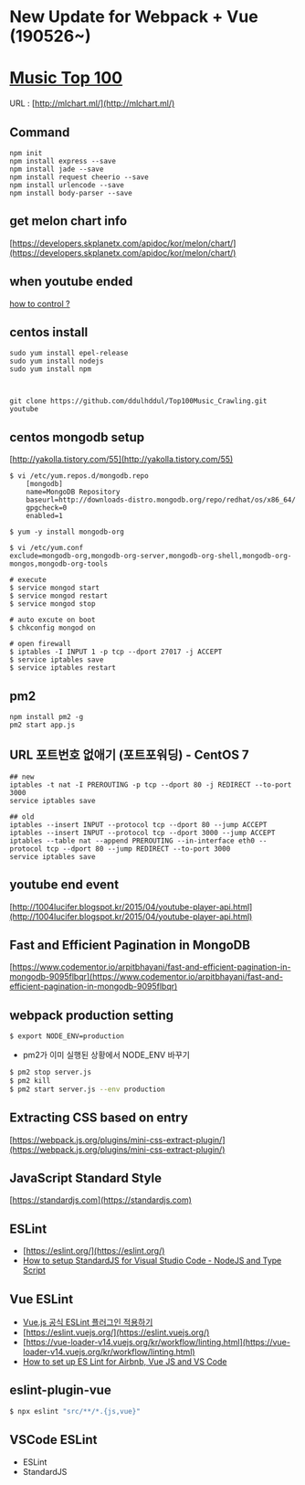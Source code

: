 # New Update for Webpack + Vue (190526~)



# [Music Top 100](http://mlchart.ml/)
URL : [http://mlchart.ml/](http://mlchart.ml/)

## Command
```linux
npm init
npm install express --save
npm install jade --save
npm install request cheerio --save
npm install urlencode --save
npm install body-parser --save
```

## get melon chart info
[https://developers.skplanetx.com/apidoc/kor/melon/chart/](https://developers.skplanetx.com/apidoc/kor/melon/chart/)

## when youtube ended
[how to control ?](http://stackoverflow.com/questions/24964232/how-to-fire-function-on-embedded-youtube-iframes-end)

## centos install
```linux
sudo yum install epel-release
sudo yum install nodejs
sudo yum install npm



git clone https://github.com/ddulhddul/Top100Music_Crawling.git youtube
```

## centos mongodb setup
[http://yakolla.tistory.com/55](http://yakolla.tistory.com/55)

```linux
$ vi /etc/yum.repos.d/mongodb.repo
    [mongodb]
    name=MongoDB Repository
    baseurl=http://downloads-distro.mongodb.org/repo/redhat/os/x86_64/
    gpgcheck=0
    enabled=1

$ yum -y install mongodb-org

$ vi /etc/yum.conf
exclude=mongodb-org,mongodb-org-server,mongodb-org-shell,mongodb-org-mongos,mongodb-org-tools

# execute
$ service mongod start
$ service mongod restart
$ service mongod stop
 
# auto excute on boot
$ chkconfig mongod on

# open firewall
$ iptables -I INPUT 1 -p tcp --dport 27017 -j ACCEPT
$ service iptables save
$ service iptables restart
```

## pm2
```linux
npm install pm2 -g
pm2 start app.js
```

## URL 포트번호 없애기 (포트포워딩) - CentOS 7
```linux
## new
iptables -t nat -I PREROUTING -p tcp --dport 80 -j REDIRECT --to-port 3000 
service iptables save
```
```linux
## old
iptables --insert INPUT --protocol tcp --dport 80 --jump ACCEPT
iptables --insert INPUT --protocol tcp --dport 3000 --jump ACCEPT
iptables --table nat --append PREROUTING --in-interface eth0 --protocol tcp --dport 80 --jump REDIRECT --to-port 3000
service iptables save
```


## youtube end event
[http://1004lucifer.blogspot.kr/2015/04/youtube-player-api.html](http://1004lucifer.blogspot.kr/2015/04/youtube-player-api.html)

## Fast and Efficient Pagination in MongoDB
[https://www.codementor.io/arpitbhayani/fast-and-efficient-pagination-in-mongodb-9095flbqr](https://www.codementor.io/arpitbhayani/fast-and-efficient-pagination-in-mongodb-9095flbqr)

## webpack production setting
```bash
$ export NODE_ENV=production
```
- pm2가 이미 실행된 상황에서 NODE_ENV 바꾸기
```bash
$ pm2 stop server.js
$ pm2 kill
$ pm2 start server.js --env production
```

## Extracting CSS based on entry
[https://webpack.js.org/plugins/mini-css-extract-plugin/](https://webpack.js.org/plugins/mini-css-extract-plugin/)

## JavaScript Standard Style
[https://standardjs.com](https://standardjs.com)

## ESLint
- [https://eslint.org/](https://eslint.org/)
- [How to setup StandardJS for Visual Studio Code - NodeJS and Type Script](https://minimaldevelop.blog/2017/05/05/how-to-setup-standardjs-for-visual-studio-code-nodejs-and-typescript/)

## Vue ESLint
- [Vue.js 공식 ESLint 플러그인 적용하기](https://medium.com/@changjoopark/vue-js-공식-eslint-플러그인-적용하기-3457ac648b05)
- [https://eslint.vuejs.org/](https://eslint.vuejs.org/)
- [https://vue-loader-v14.vuejs.org/kr/workflow/linting.html](https://vue-loader-v14.vuejs.org/kr/workflow/linting.html)
- [How to set up ES Lint for Airbnb, Vue JS and VS Code](https://medium.com/@agm1984/how-to-set-up-es-lint-for-airbnb-vue-js-and-vs-code-a5ef5ac671e8)

## eslint-plugin-vue
```bash
$ npx eslint "src/**/*.{js,vue}"
```

## VSCode ESLint
- ESLint
- StandardJS
